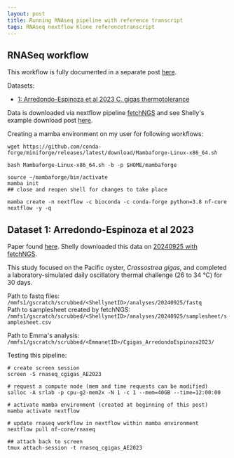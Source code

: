 ```yaml
---
layout: post
title: Running RNAseq pipeline with reference transcript
tags: RNAseq nextflow Klone referencetranscript
---
```


## RNASeq workflow 

This workflow is fully documented in a separate post [here](https://resilience-biomarkers-for-aquaculture.github.io/ES-RNAseq-pipeline-construction-post/).

Datasets:    
- [1: Arredondo-Espinoza et al 2023 C. gigas thermotolerance](#dataset-1-arredondo-espinoza-et-al-2023)    


Data is downloaded via nextflow pipeline [fetchNGS](https://nf-co.re/fetchngs/1.12.0/) and see Shelly's example download post [here](https://resilience-biomarkers-for-aquaculture.github.io/a-fetchNGSKlone/). 

Creating a mamba environment on my user for following workflows:

```
wget https://github.com/conda-forge/miniforge/releases/latest/download/Mambaforge-Linux-x86_64.sh

bash Mambaforge-Linux-x86_64.sh -b -p $HOME/mambaforge

source ~/mambaforge/bin/activate
mamba init 
## close and reopen shell for changes to take place 

mamba create -n nextflow -c bioconda -c conda-forge python=3.8 nf-core nextflow -y -q
```

## Dataset 1: Arredondo-Espinoza et al 2023

Paper found [here](https://www.sciencedirect.com/science/article/pii/S1744117X23000345?via%3Dihub). Shelly downloaded this data on [20240925 with fetchNGS](https://resilience-biomarkers-for-aquaculture.github.io/a-fetchNGSKlone/). 

This study focused on the Pacific oyster, *Crassostrea gigas*, and completed a laboratory-simulated daily oscillatory thermal challenge (26 to 34 °C) for 30 days. 

Path to fastq files: `/mmfs1/gscratch/scrubbed/<ShellynetID>/analyses/20240925/fastq`   
Path to samplesheet created by fetchNGS: `/mmfs1/gscratch/scrubbed/<ShellynetID>/analyses/20240925/samplesheet/samplesheet.csv` 

Path to Emma's analysis: `/mmfs1/gscratch/scrubbed/<EmmanetID>/Cgigas_ArredondoEspinoza2023/`

Testing this pipeline: 

```
# create screen session
screen -S rnaseq_cgigas_AE2023

# request a compute node (mem and time requests can be modified)
salloc -A srlab -p cpu-g2-mem2x -N 1 -c 1 --mem=40GB --time=12:00:00

# activate mamba environment (created at beginning of this post)
mamba activate nextflow

# update rnaseq workflow in nextflow within mamba environment
nextflow pull nf-core/rnaseq

## attach back to screen 
tmux attach-session -t rnaseq_cgigas_AE2023
```

